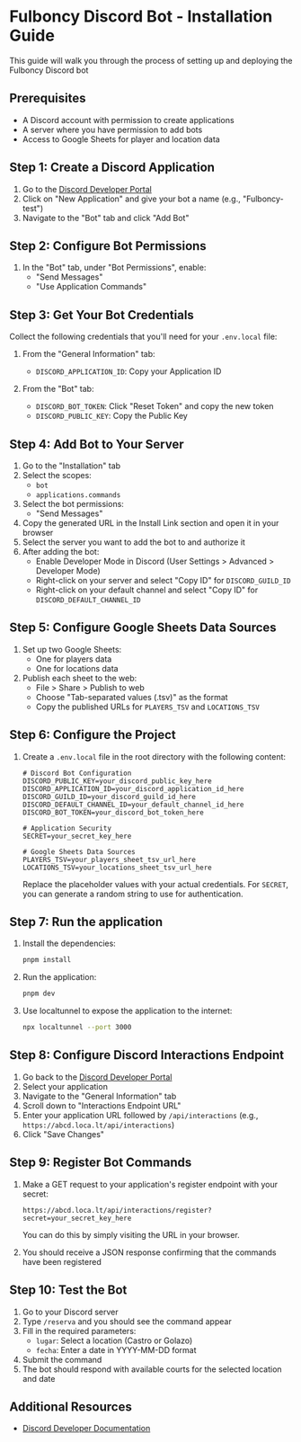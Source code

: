 # Fulboncy Discord Bot - Installation Guide

This guide will walk you through the process of setting up and deploying the Fulboncy Discord bot

## Prerequisites

- A Discord account with permission to create applications
- A server where you have permission to add bots
- Access to Google Sheets for player and location data

## Step 1: Create a Discord Application

1. Go to the [Discord Developer Portal](https://discord.com/developers/applications)
2. Click on "New Application" and give your bot a name (e.g., "Fulboncy-test")
3. Navigate to the "Bot" tab and click "Add Bot"

## Step 2: Configure Bot Permissions

1. In the "Bot" tab, under "Bot Permissions", enable:
   - "Send Messages"
   - "Use Application Commands"

## Step 3: Get Your Bot Credentials

Collect the following credentials that you'll need for your `.env.local` file:

1. From the "General Information" tab:
   - `DISCORD_APPLICATION_ID`: Copy your Application ID

2. From the "Bot" tab:
   - `DISCORD_BOT_TOKEN`: Click "Reset Token" and copy the new token
   - `DISCORD_PUBLIC_KEY`: Copy the Public Key

## Step 4: Add Bot to Your Server

1. Go to the "Installation" tab
2. Select the scopes:
   - `bot`
   - `applications.commands`
3. Select the bot permissions:
   - "Send Messages"
4. Copy the generated URL in the Install Link section and open it in your browser
5. Select the server you want to add the bot to and authorize it
6. After adding the bot:
   - Enable Developer Mode in Discord (User Settings > Advanced > Developer Mode)
   - Right-click on your server and select "Copy ID" for `DISCORD_GUILD_ID`
   - Right-click on your default channel and select "Copy ID" for `DISCORD_DEFAULT_CHANNEL_ID`

## Step 5: Configure Google Sheets Data Sources

1. Set up two Google Sheets:
   - One for players data
   - One for locations data
2. Publish each sheet to the web:
   - File > Share > Publish to web
   - Choose "Tab-separated values (.tsv)" as the format
   - Copy the published URLs for `PLAYERS_TSV` and `LOCATIONS_TSV`

## Step 6: Configure the Project

1. Create a `.env.local` file in the root directory with the following content:
   ```
   # Discord Bot Configuration
   DISCORD_PUBLIC_KEY=your_discord_public_key_here
   DISCORD_APPLICATION_ID=your_discord_application_id_here
   DISCORD_GUILD_ID=your_discord_guild_id_here
   DISCORD_DEFAULT_CHANNEL_ID=your_default_channel_id_here
   DISCORD_BOT_TOKEN=your_discord_bot_token_here

   # Application Security
   SECRET=your_secret_key_here

   # Google Sheets Data Sources
   PLAYERS_TSV=your_players_sheet_tsv_url_here
   LOCATIONS_TSV=your_locations_sheet_tsv_url_here
   ```
   
   Replace the placeholder values with your actual credentials. For `SECRET`, you can generate a random string to use for authentication.

## Step 7: Run the application

1. Install the dependencies:
   ```bash
   pnpm install
   ```

2. Run the application:
   ```bash
   pnpm dev
   ```

3. Use localtunnel to expose the application to the internet:
   ```bash
   npx localtunnel --port 3000
   ```

## Step 8: Configure Discord Interactions Endpoint

1. Go back to the [Discord Developer Portal](https://discord.com/developers/applications)
2. Select your application
3. Navigate to the "General Information" tab
4. Scroll down to "Interactions Endpoint URL"
5. Enter your application URL followed by `/api/interactions` (e.g., `https://abcd.loca.lt/api/interactions`)
6. Click "Save Changes"

## Step 9: Register Bot Commands

1. Make a GET request to your application's register endpoint with your secret:
   ```
   https://abcd.loca.lt/api/interactions/register?secret=your_secret_key_here
   ```
   
   You can do this by simply visiting the URL in your browser.

2. You should receive a JSON response confirming that the commands have been registered

## Step 10: Test the Bot

1. Go to your Discord server
2. Type `/reserva` and you should see the command appear
3. Fill in the required parameters:
   - `lugar`: Select a location (Castro or Golazo)
   - `fecha`: Enter a date in YYYY-MM-DD format
4. Submit the command
5. The bot should respond with available courts for the selected location and date

## Additional Resources

- [Discord Developer Documentation](https://discord.com/developers/docs)